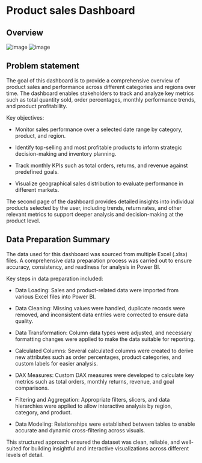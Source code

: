 # Product sales Dashboard

## Overview

![image](https://github.com/user-attachments/assets/c605d541-87c9-408c-a222-03f9771c478c)
![image](https://github.com/user-attachments/assets/d9cfd247-fe2d-4c30-b100-87b8df5c230d)

## Problem statement

The goal of this dashboard is to provide a comprehensive overview of product sales and performance across different categories and regions over time. The dashboard enables stakeholders to track and analyze key metrics such as total quantity sold, order percentages, monthly performance trends, and product profitability.

Key objectives:

 - Monitor sales performance over a selected date range by category, product, and region.

 - Identify top-selling and most profitable products to inform strategic decision-making and inventory planning.

 - Track monthly KPIs such as total orders, returns, and revenue against predefined goals.

 - Visualize geographical sales distribution to evaluate performance in different markets.

The second page of the dashboard provides detailed insights into individual products selected by the user, including trends, return rates, and other relevant metrics to support deeper analysis and decision-making at the product level.


## Data Preparation Summary
The data used for this dashboard was sourced from multiple Excel (.xlsx) files. A comprehensive data preparation process was carried out to ensure accuracy, consistency, and readiness for analysis in Power BI.

Key steps in data preparation included:

 - Data Loading: Sales and product-related data were imported from various Excel files into Power BI.

 - Data Cleaning: Missing values were handled, duplicate records were removed, and inconsistent data entries were corrected to ensure data quality.

 - Data Transformation: Column data types were adjusted, and necessary formatting changes were applied to make the data suitable for reporting.

 - Calculated Columns: Several calculated columns were created to derive new attributes such as order percentages, product categories, and custom labels for easier analysis.

 - DAX Measures: Custom DAX measures were developed to calculate key metrics such as total orders, monthly returns, revenue, and goal comparisons.

 - Filtering and Aggregation: Appropriate filters, slicers, and data hierarchies were applied to allow interactive analysis by region, category, and product.

 - Data Modeling: Relationships were established between tables to enable accurate and dynamic cross-filtering across visuals.

This structured approach ensured the dataset was clean, reliable, and well-suited for building insightful and interactive visualizations across different levels of detail.


